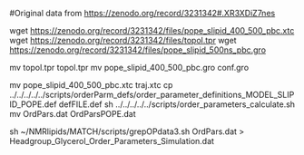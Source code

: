 #Original data from https://zenodo.org/record/3231342#.XR3XDiZ7nes



wget  https://zenodo.org/record/3231342/files/pope_slipid_400_500_pbc.xtc
wget  https://zenodo.org/record/3231342/files/topol.tpr
wget  https://zenodo.org/record/3231342/files/pope_slipid_500ns_pbc.gro

mv  topol.tpr topol.tpr
mv  pope_slipid_400_500_pbc.gro conf.gro

mv  pope_slipid_400_500_pbc.xtc traj.xtc
cp  ../../../../../scripts/orderParm_defs/order_parameter_definitions_MODEL_SLIPID_POPE.def defFILE.def
sh ../../../../../scripts/order_parameters_calculate.sh
mv OrdPars.dat OrdParsPOPE.dat

sh ~/NMRlipids/MATCH/scripts/grepOPdata3.sh OrdPars.dat  > Headgroup_Glycerol_Order_Parameters_Simulation.dat
